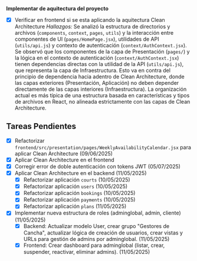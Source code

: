 **Implementar de aquitectura del proyecto**
   - [x] Verificar en frontend si se esta aplicando la aquitectura Clean Architecture 
     *Hallazgos:* Se analizó la estructura de directorios y archivos (`components`, `context`, `pages`, `utils`) y la interacción entre componentes de UI (`pages/HomePage.jsx`), utilidades de API (`utils/api.js`) y contexto de autenticación (`context/AuthContext.jsx`). Se observó que los componentes de la capa de Presentación (`pages/`) y la lógica en el contexto de autenticación (`context/AuthContext.jsx`) tienen dependencias directas con la utilidad de la API (`utils/api.js`), que representa la capa de Infraestructura. Esto va en contra del principio de dependencia hacia adentro de Clean Architecture, donde las capas exteriores (Presentación, Aplicación) no deben depender directamente de las capas interiores (Infraestructura). La organización actual es más típica de una estructura basada en características y tipos de archivos en React, no alineada estrictamente con las capas de Clean Architecture.

## Tareas Pendientes

- [x] Refactorizar `frontend/src/presentation/pages/WeeklyAvailabilityCalendar.jsx` para aplicar Clean Architecture (09/06/2025)
- [x] Aplicar Clean Architecture en el frontend
- [x] Corregir error de doble autenticación con tokens JWT (05/07/2025)
- [x] Aplicar Clean Architecture en el backend (11/05/2025)
  - [x] Refactorizar aplicación `courts` (10/05/2025)
  - [x] Refactorizar aplicación `users` (10/05/2025)
  - [x] Refactorizar aplicación `bookings` (10/05/2025)
  - [x] Refactorizar aplicación `payments` (10/05/2025)
  - [x] Refactorizar aplicación `plans` (11/05/2025)
- [x] Implementar nueva estructura de roles (adminglobal, admin, cliente) (11/05/2025)
  - [x] Backend: Actualizar modelo User, crear grupo "Gestores de Cancha", actualizar lógica de creación de usuarios, crear vistas y URLs para gestión de admins por adminglobal. (11/05/2025)
  - [x] Frontend: Crear dashboard para adminglobal (listar, crear, suspender, reactivar, eliminar admins). (11/05/2025)
